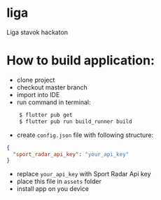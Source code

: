 # liga

Liga stavok hackaton

# How to build application:
  - clone project
  - checkout master branch
  - import into IDE
  - run command in terminal:
  ```sh
      $ flutter pub get
      $ flutter pub run build_runner build
  ```
  - create `config.json` file with following structure:
  ```json
  {
    "sport_radar_api_key": "your_api_key"
  }
  ```
  - replace `your_api_key` with Sport Radar Api key 
  - place this file in `assets` folder
  - install app on you device